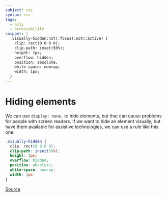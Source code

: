 ```yaml
---
subject: css
syntax: css
tags:
  - a11y
  - accessibility
snippet: |
  .visually-hidden:not(:focus):not(:active) {
    clip: rect(0 0 0 0);
    clip-path: inset(50%);
    height: 1px;
    overflow: hidden;
    position: absolute;
    white-space: nowrap;
    width: 1px;
  }
---
```


# Hiding elements

We can use `display: none;` to hide elements, but that can cause problems for
people with screen readers. If we want to hide an element visually, but have
them available for assistive technologies, we can use a rule like this one:

```css
.visually-hidden {
  clip: rect(0 0 0 0);
  clip-path: inset(50%);
  height: 1px;
  overflow: hidden;
  position: absolute;
  white-space: nowrap;
  width: 1px;
}
```

[Source](https://www.a11yproject.com/posts/2013-01-11-how-to-hide-content/)

